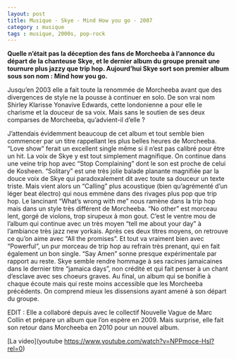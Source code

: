 ```yaml
---
layout: post
title: Musique - Skye - Mind How you go - 2007
category : musique
tags : musique, 2000s, pop-rock
---
```


**Quelle n’était pas la déception des fans de Morcheeba à l’annonce du départ de la chanteuse Skye, et le dernier album du groupe prenait une tournure plus jazzy que trip hop. Aujourd’hui Skye sort son premier album sous son nom : Mind how you go.**

Jusqu’en 2003 elle a fait toute la renommée de Morcheeba avant que des divergences de style ne la pousse à continuer en solo. De son vrai nom Shirley Klarisse Yonavive Edwards, cette londonienne a pour elle le charisme et la douceur de sa voix. Mais sans le soutien de ses deux comparses de Morcheeba, qu’advient-il d’elle ?

J’attendais évidemment beaucoup de cet album et tout semble bien commencer par un titre rappellant les plus belles heures de Morcheeba. “Love show” ferait un excellent single même si il n’est pas calibré pour être un hit. La voix de Skye y est tout simplement magnifique. On continue dans une veine trip hop avec “Stop Complaining” dont le son est proche de celui de Kosheen. “Solitary” est une très jolie balade planante magnifiée par la douce voix de Skye qui paradoxalement dit avec toute sa douceur un texte triste. Mais vient alors un “Calling” plus acoustique (bien qu’agrémenté d’un léger beat électro) qui nous emmène dans des rivages plus pop que trip hop. Le lancinant “What’s wrong with me” nous ramène dans la trip hop mais dans un style très différent de Morcheeba. “No other” est morceau lent, gorgé de violons, trop sirupeux à mon gout. C’est le ventre mou de l’album qui continue avec un très moyen “tell me about your day” à l’ambiance très jazz new yorkais. Après ces deux titres moyens, on retrouve ce qu’on aime avec “All the promises”. Et tout va vraiment bien avec “Powerful”, un pur morceau de trip hop au refrain très prenant, qui en fait également un bon single. “Say Amen” sonne presque expérimentale par rapport au reste. Skye semble rendre hommage à ses racines jamaicaines dans le dernier titre “jamaica days”, non crédité et qui fait penser à un chant d’esclave avec ses choeurs graves. Au final, un album qui se bonifie à chaque écoute mais qui reste moins accessible que les Morcheeba précédents. On comprend mieux les dissensions ayant amené à son départ du groupe.

EDIT : Elle a collaboré depuis avec le collectif Nouvelle Vague de Marc Collin et prépare un album que l’on espère en 2009. Mais surprise, elle fait son retour dans Morcheeba en 2010 pour un nouvel album.

[La video](youtube https://www.youtube.com/watch?v=NPPmoce-HsI?rel=0)
